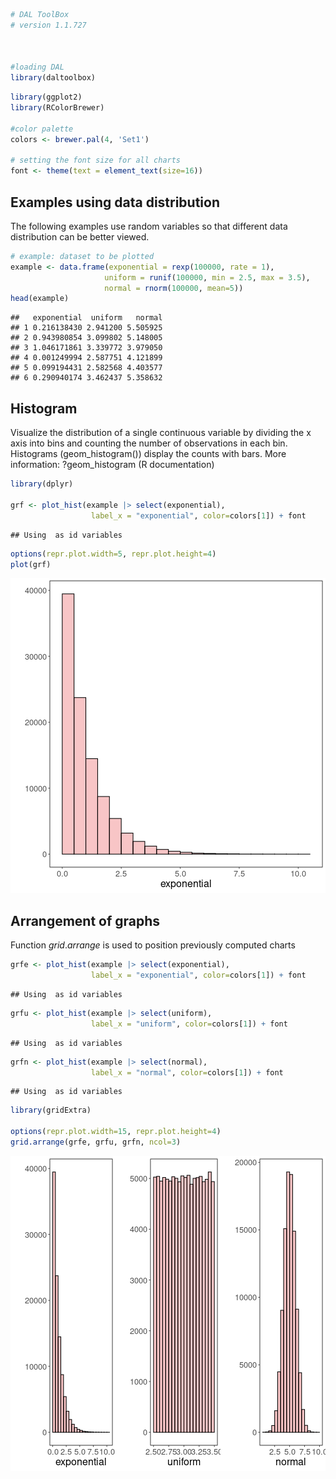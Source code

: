 
```r
# DAL ToolBox
# version 1.1.727



#loading DAL
library(daltoolbox) 
```


```r
library(ggplot2)
library(RColorBrewer)

#color palette
colors <- brewer.pal(4, 'Set1')

# setting the font size for all charts
font <- theme(text = element_text(size=16))
```

## Examples using data distribution
The following examples use random variables so that different data distribution can be better viewed.


```r
# example: dataset to be plotted  
example <- data.frame(exponential = rexp(100000, rate = 1), 
                     uniform = runif(100000, min = 2.5, max = 3.5), 
                     normal = rnorm(100000, mean=5))
head(example)
```

```
##   exponential  uniform   normal
## 1 0.216138430 2.941200 5.505925
## 2 0.943980854 3.099802 5.148005
## 3 1.046171861 3.339772 3.979050
## 4 0.001249994 2.587751 4.121899
## 5 0.099194431 2.582568 4.403577
## 6 0.290940174 3.462437 5.358632
```

## Histogram

Visualize the distribution of a single continuous variable by dividing the x axis into bins and counting the number of observations in each bin. Histograms (geom_histogram()) display the counts with bars.
More information: ?geom_histogram (R documentation)


```r
library(dplyr)

grf <- plot_hist(example |> select(exponential), 
                  label_x = "exponential", color=colors[1]) + font
```

```
## Using  as id variables
```

```r
options(repr.plot.width=5, repr.plot.height=4)
plot(grf)
```

![plot of chunk unnamed-chunk-4](fig/grf_histogram/unnamed-chunk-4-1.png)

## Arrangement of graphs

Function $grid.arrange$ is used to position previously computed charts


```r
grfe <- plot_hist(example |> select(exponential), 
                  label_x = "exponential", color=colors[1]) + font
```

```
## Using  as id variables
```

```r
grfu <- plot_hist(example |> select(uniform), 
                  label_x = "uniform", color=colors[1]) + font  
```

```
## Using  as id variables
```

```r
grfn <- plot_hist(example |> select(normal), 
                  label_x = "normal", color=colors[1]) + font 
```

```
## Using  as id variables
```


```r
library(gridExtra)  

options(repr.plot.width=15, repr.plot.height=4)
grid.arrange(grfe, grfu, grfn, ncol=3)
```

![plot of chunk unnamed-chunk-6](fig/grf_histogram/unnamed-chunk-6-1.png)

